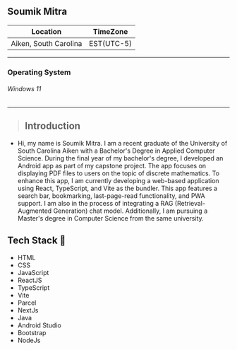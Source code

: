 ## Soumik Mitra

Location                  |   TimeZone
--------                  |   --------
 Aiken, South Carolina    |   EST(UTC-5)

***

### Operating System
###### Windows 11

***

> ## Introduction

* Hi, my name is Soumik Mitra. I am a recent graduate of the University of South Carolina Aiken with a Bachelor's Degree in Applied Computer Science. During the final year of my bachelor's degree, I developed an Android app as part of my capstone project. The app focuses on displaying PDF files to users on the topic of discrete mathematics. To enhance this app, I am currently developing a web-based application using React, TypeScript, and Vite as the bundler. This app features a search bar, bookmarking, last-page-read functionality, and PWA support. I am also in the process of integrating a RAG (Retrieval-Augmented Generation) chat model. Additionally, I am pursuing a Master's degree in Computer Science from the same university.

## Tech Stack 🚀

* HTML
* CSS
* JavaScript
* ReactJS
* TypeScript
* Vite
* Parcel
* NextJs
* Java
* Android Studio
* Bootstrap
* NodeJs
